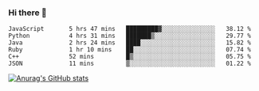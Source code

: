 ### Hi there 👋
<!--START_SECTION:waka-->

```text
JavaScript       5 hrs 47 mins   █████████▓░░░░░░░░░░░░░░░   38.12 %
Python           4 hrs 31 mins   ███████▒░░░░░░░░░░░░░░░░░   29.77 %
Java             2 hrs 24 mins   ████░░░░░░░░░░░░░░░░░░░░░   15.82 %
Ruby             1 hr 10 mins    ██░░░░░░░░░░░░░░░░░░░░░░░   07.74 %
C++              52 mins         █▒░░░░░░░░░░░░░░░░░░░░░░░   05.75 %
JSON             11 mins         ▒░░░░░░░░░░░░░░░░░░░░░░░░   01.22 %
```

<!--END_SECTION:waka-->
[![Anurag's GitHub stats](https://github-readme-stats.vercel.app/api?username=Kevinbarrero)](https://github.com/anuraghazra/github-readme-stats)
<!--
**Kevinbarrero/Kevinbarrero** is a ✨ _special_ ✨ repository because its `README.md` (this file) appears on your GitHub profile.

Here are some ideas to get you started:

- 🔭 I’m currently working on ...
- 🌱 I’m currently learning ...
- 👯 I’m looking to collaborate on ...
- 🤔 I’m looking for help with ...
- 💬 Ask me about ...
- 📫 How to reach me: ...
- 😄 Pronouns: ...
- ⚡ Fun fact: ...

-->


